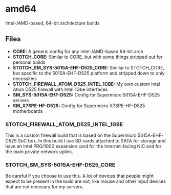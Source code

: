 # amd64
Intel-/AMD-based, 64-bit architecture builds

## Files
- **CORE:** A generic config for any Intel-/AMD-based 64-bit arch
- **STOTCH_CORE:** Similar to CORE, but with some things stripped out for personal builds
- **STOTCH_SM_SYS-5015A-EHF-D525_CORE:** Similar to STOTCH_CORE, but specific to the 5015A-EHF-D525 platform and stripped down to only necessities
- **STOTCH_FIREWALL_ATOM_D525_INTEL_1GBE:** My own custom Intel Atom D525 firewall with Intel 1Gbe interfaces
- **SM_SYS-5015A-EHF-D525:** Config for Supermicro 5015A-EHF-D525 servers
- **SM_X7SPE-HF-D525:** Config for Supermicro X7SPE-HF-D525 motherboards

### STOTCH_FIREWALL_ATOM_D525_INTEL_1GBE

This is a custom firewall build that is based on the Supermicro
5015A-EHF-D525 SoC box. In this build I use SD cards attached to SATA
for storage and have an Intel PRO/1000 expansion card for the
Internet-facing NIC and for the main private network uplink.

### STOTCH_SM_SYS-5015A-EHF-D525_CORE

Be careful if you choose to use this. A lot of devices that people might expect to be present in the build are not, like mouse and other input devices that are not necesary for my servers.
